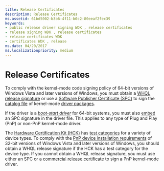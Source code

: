```yaml
---
title: Release Certificates
description: Release Certificates
ms.assetid: 61bd5002-b3b6-4f11-b0c2-80eeaf2fec39
keywords:
- public release driver signing WDK , release certificates
- release signing WDK , release certificates
- release certificates WDK
- certificates WDK , release
ms.date: 04/20/2017
ms.localizationpriority: medium
---
```


# Release Certificates


To comply with the kernel-mode code signing policy of 64-bit versions of Windows Vista and later versions of Windows, you must obtain a [WHQL release signature](whql-release-signature.md) or use a [Software Publisher Certificate (SPC)](software-publisher-certificate.md) to sign the [catalog file](catalog-files.md) of kernel-mode [driver packages](driver-packages.md).

If the driver is a [*boot-start driver*](https://msdn.microsoft.com/library/windows/hardware/ff556272#wdkgloss-boot-start-driver) for 64-bit systems, you must also [embed](embedded-signatures-in-a-driver-file.md) an SPC signature in the driver file. This applies to any type of Plug and Play (PnP) or non-PnP kernel-mode driver.

The [Hardware Certification Kit (HCK)](http://go.microsoft.com/fwlink/p/?linkid=227016) has [test categories](http://go.microsoft.com/fwlink/p/?linkid=189178) for a variety of device types. To comply with the [PnP device installation requirements](pnp-device-installation-signing-requirements--windows-vista-and-later-.md) of 32-bit versions of Windows Vista and later versions of Windows, you should obtain a WHQL release signature if the HCK has a test category for the device type. If you cannot obtain a WHQL release signature, you must use either an SPC or a [commercial release certificate](commercial-release-certificate.md) to sign a PnP kernel-mode driver.

 

 





